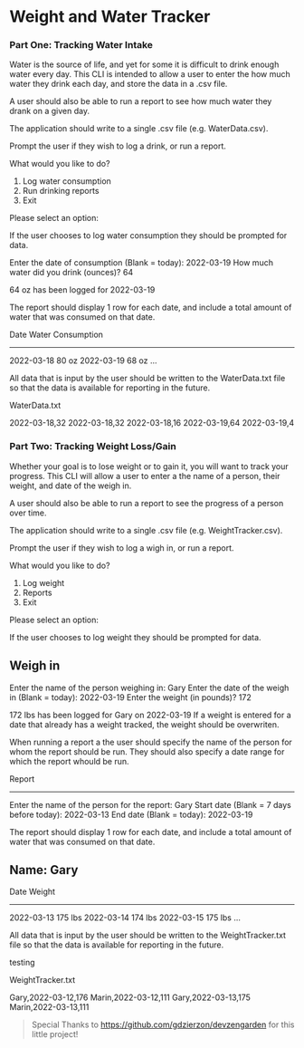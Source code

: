 # Weight and Water Tracker

### Part One: Tracking Water Intake

Water is the source of life, and yet for some it is difficult to drink enough water every day. This CLI is intended to allow a user to enter the how much water they drink each day, and store the data in a .csv file.

A user should also be able to run a report to see how much water they drank on a given day.

The application should write to a single .csv file (e.g. WaterData.csv).

Prompt the user if they wish to log a drink, or run a report.

  What would you like to do?
  
  1) Log water consumption
  2) Run drinking reports
  3) Exit
  
  Please select an option: 

If the user chooses to log water consumption they should be prompted for data.

  Enter the date of consumption (Blank = today): 2022-03-19
  How much water did you drink (ounces)? 64

  64 oz has been logged for 2022-03-19

The report should display 1 row for each date, and include a total amount of water that was consumed on that date.

  Date            Water Consumption
  ----------      -----------------
  2022-03-18      80 oz
  2022-03-19      68 oz
  ...

All data that is input by the user should be written to the WaterData.txt file so that the data is available for reporting in the future.

  WaterData.txt
  
  2022-03-18,32
  2022-03-18,32
  2022-03-18,16
  2022-03-19,64
  2022-03-19,4

### Part Two: Tracking Weight Loss/Gain

Whether your goal is to lose weight or to gain it, you will want to track your progress. This CLI will allow a user to enter a the name of a person, their weight, and date of the weigh in.

A user should also be able to run a report to see the progress of a person over time.

The application should write to a single .csv file (e.g. WeightTracker.csv).

Prompt the user if they wish to log a wigh in, or run a report.

  What would you like to do?
  1) Log weight
  2) Reports
  3) Exit

  Please select an option: 

If the user chooses to log weight they should be prompted for data.

  Weigh in
  ----------------------------------------------
  Enter the name of the person weighing in: Gary
  Enter the date of the weigh in (Blank = today): 2022-03-19
  Enter the weight (in pounds)? 172

172 lbs has been logged for Gary on 2022-03-19
If a weight is entered for a date that already has a weight tracked, the weight should be overwriten.

When running a report a the user should specify the name of the person for whom the report should be run. They should also specify a date range for which the report whould be run.

  Report
  
  -------------------------------------------------
  Enter the name of the person for the report: Gary
  Start date (Blank = 7 days before today): 2022-03-13
  End date (Blank = today): 2022-03-19

The report should display 1 row for each date, and include a total amount of water that was consumed on that date.

  Name: Gary
  ---------------------------------
  Date            Weight
  ----------      -----------------
  2022-03-13      175 lbs
  2022-03-14      174 lbs
  2022-03-15      175 lbs
  ...

All data that is input by the user should be written to the WeightTracker.txt file so that the data is available for reporting in the future.

   <html>
      <head>
        testing
      </head>
    </html>
    
  WeightTracker.txt
  
  Gary,2022-03-12,176
  Marin,2022-03-12,111
  Gary,2022-03-13,175
  Marin,2022-03-13,111


> Special Thanks to https://github.com/gdzierzon/devzengarden for this little project! 
